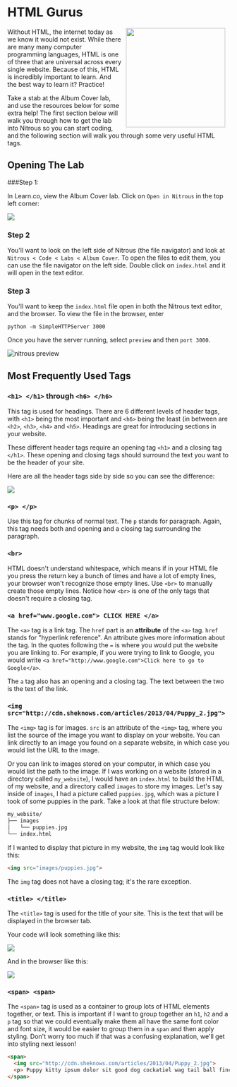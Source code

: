 # HTML Gurus

<img src="https://s3.amazonaws.com/after-school-assets/ryan-gosling-programmer-html.jpg" height="225px" align="right" hspace="10">

Without HTML, the internet today as we know it would not exist. While there are many many computer programming languages, HTML is one of three that are universal across every single website. Because of this, HTML is incredibly important to learn. And the best way to learn it? Practice!

Take a stab at the Album Cover lab, and use the resources below for some extra help! The first section below will walk you through how to get the lab into Nitrous so you can start coding, and the following section will walk you through some very useful HTML tags.

## Opening The Lab

###Step 1:

In Learn.co, view the Album Cover lab. Click on `Open in Nitrous` in the top left corner:

<img src="https://s3.amazonaws.com/after-school-assets/open-in-nitrous.png">


### Step 2

You'll want to look on the left side of Nitrous (the file navigator) and look at `Nitrous < Code < Labs < Album Cover`. To open the files to edit them, you can use the file navigator on the left side. Double click on `index.html` and it will open in the text editor.

### Step 3

You'll want to keep the `index.html` file open in both the Nitrous text editor, and the browser. To view the file in the browser, enter

```
python -m SimpleHTTPServer 3000
```

Once you have the server running, select `preview` and then `port 3000`.

<img src="https://s3.amazonaws.com/after-school-assets/nitrous-preview.png" alt="nitrous preview">

## Most Frequently Used Tags

### `<h1> </h1>` through `<h6> </h6>`

This tag is used for headings. There are 6 different levels of header tags,  with `<h1>` being the most important and `<h6>` being the least (in between are `<h2>`, `<h3>`, `<h4>` and `<h5>`. Headings are great for introducing sections in your website.

These different header tags require an opening tag `<h1>` and a closing tag `</h1>`. These opening and closing tags should surround the text you want to be the header of your site.

Here are all the header tags side by side so you can see the difference:

<img src="https://after-school-assets.s3.amazonaws.com/h1-h6.png">

### `<p> </p>`

Use this tag for chunks of normal text. The `p` stands for paragraph. Again, this tag needs both and opening and a closing tag surrounding the paragraph.

### `<br>`

HTML doesn't understand whitespace, which means if in your HTML file you press the return key a bunch of times and have a lot of empty lines, your browser won't recognize those empty lines. Use `<br>` to manually create those empty lines. Notice how `<br>` is one of the only tags that doesn't require a closing tag.

### `<a href="www.google.com"> CLICK HERE </a>`

The `<a>` tag is a link tag. The `href` part is an **attribute** of the `<a>` tag. `href` stands for "hyperlink reference". An attribute gives more information about the tag. In the quotes following the `=` is where you would put the website you are linking to. For example, if you were trying to link to Google, you would write `<a href="http://www.google.com">Click here to go to Google</a>`.

The `a` tag also has an opening and a closing tag. The text between the two is the text of the link.

### `<img src="http://cdn.sheknows.com/articles/2013/04/Puppy_2.jpg"> `

The `<img>` tag is for images. `src` is an attribute of the `<img>` tag, where you list the source of the image you want to display on your website. You can link directly to an image you found on a separate website, in which case you would list the URL to the image. 

Or you can link to images stored on your computer, in which case you would list the path to the image. If I was working on a website (stored in a directory called `my_website`), I would have an `index.html` to build the HTML of my website, and a directory called `images` to store my images. Let's say inside of `images`, I had a picture called `puppies.jpg`, which was a picture I took of some puppies in the park. Take a look at that file structure below:

```bash
my_website/
├── images
│   └── puppies.jpg
└── index.html
```

If I wanted to display that picture in my website, the `img` tag would look like this:

```html
<img src="images/puppies.jpg">
```


The `img` tag does not have a closing tag; it's the rare exception.

### `<title> </title>`

The `<title>` tag is used for the title of your site. This is the text that will be displayed in the browser tab.

Your code will look something like this:

<img src="https://s3.amazonaws.com/after-school-assets/title-tag.png">

And in the browser like this:

<img src="https://s3.amazonaws.com/after-school-assets/title-tag-in-browser.png">

### `<span> <span>` 

The `<span>` tag is used as a container to group lots of HTML elements together, or text. This is important if I want to group together an `h1`, `h2` and a  `p` tag so that we could eventually make them all have the same font color and font size, it would be easier to group them in a `span` and then apply styling. Don't worry too much if that was a confusing explanation, we'll get into styling next lesson!

```html
<span>
  <img src="http://cdn.sheknows.com/articles/2013/04/Puppy_2.jpg"> 
  <p> Puppy kitty ipsum dolor sit good dog cockatiel wag tail ball finch bedding kitty walk fleas wagging kitty fish bed. Stripes vaccine ferret mouse dinnertime house train litter box pet gate slobber pet food pet supplies pet gate meow play dead roll over teeth warm. Finch catch house train lol catz Spike finch parrot feathers chow bark furry pet supplies treats.</p>
</span>
```


